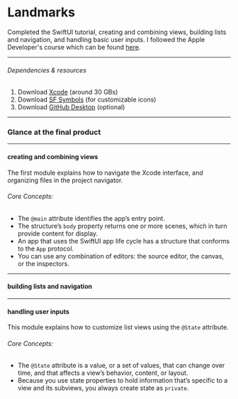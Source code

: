 # Landmarks
Completed the SwiftUI tutorial, creating and combining views, building lists and navigation, and handling basic user inputs.
I followed the Apple Developer's course which can be found [here](https://developer.apple.com/tutorials/swiftui).

*** 
###### Dependencies & resources
1. Download [Xcode](https://developer.apple.com/xcode/) (around 30 GBs)
2. Download [SF Symbols](https://developer.apple.com/sf-symbols/) (for customizable icons)
3. Download [GitHub Desktop](https://desktop.github.com/) (optional)

***
### Glance at the final product

***
#### creating and combining views
The first module explains how to navigate the Xcode interface, and organizing files in the project navigator. 

###### Core Concepts:
- The `@main` attribute identifies the app’s entry point.
- The structure’s `body` property returns one or more scenes, which in turn provide content for display.
- An app that uses the SwiftUI app life cycle has a structure that conforms to the `App` protocol.
- You can use any combination of editors: the source editor, the canvas, or the inspectors. 

***
#### building lists and navigation

***
#### handling user inputs
This module explains how to customize list views using the `@State` attribute.

###### Core Concepts:
- The `@State` attribute is a value, or a set of values, that can change over time, and that affects a view’s behavior, content, or layout.
- Because you use state properties to hold information that’s specific to a view and its subviews, you always create state as `private`.
